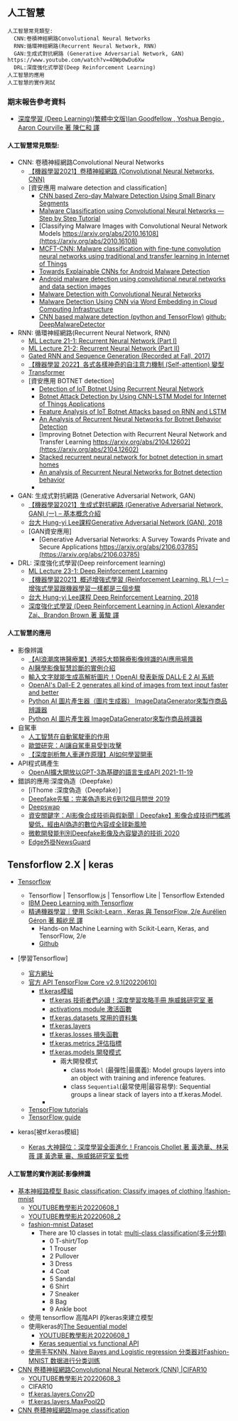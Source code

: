 ## 人工智慧
```
人工智慧常見類型:
  CNN:卷積神經網路Convolutional Neural Networks
  RNN:循環神經網路(Recurrent Neural Network, RNN)
  GAN:生成式對抗網路 (Generative Adversarial Network, GAN)  https://www.youtube.com/watch?v=4OWp0wDu6Xw
  DRL:深度強化式學習(Deep Reinforcement Learning)
人工智慧的應用
人工智慧的實作測試
```

### 期末報告參考資料
- [深度學習 (Deep Learning)(繁體中文版)Ian Goodfellow , Yoshua Bengio , Aaron Courville 著 陳仁和 譯](https://www.tenlong.com.tw/products/9789865021924?list_name=rd)

#### 人工智慧常見類型:
- CNN: 卷積神經網路Convolutional Neural Networks
  - [【機器學習2021】卷積神經網路 (Convolutional Neural Networks, CNN)](https://www.youtube.com/watch?v=OP5HcXJg2Aw) 
  - [資安應用 malware detection and classification]
    - [CNN based Zero-day Malware Detection Using Small Binary Segments](https://dfrws.org/wp-content/uploads/2021/01/2021_APAC_paper-cnn_based_zero-day_malware_detection_using_small_binary_segments.pdf)
    - [Malware Classification using Convolutional Neural Networks — Step by Step Tutorial](https://towardsdatascience.com/malware-classification-using-convolutional-neural-networks-step-by-step-tutorial-a3e8d97122f)
    - [Classifying Malware Images with Convolutional Neural Network Models https://arxiv.org/abs/2010.16108](https://arxiv.org/abs/2010.16108)
    - [MCFT-CNN: Malware classification with fine-tune convolution neural networks using traditional and transfer learning in Internet of Things](https://www.sciencedirect.com/science/article/pii/S0167739X21002247)
    - [Towards Explainable CNNs for Android Malware Detection](https://www.sciencedirect.com/science/article/pii/S1877050921007663)
    - [Android malware detection using convolutional neural networks and data section images](https://dl.acm.org/doi/10.1145/3264746.3264780)
    - [Malware Detection with Convolutional Neural Networks](https://www.youtube.com/watch?v=GQ0muLCHkgY)
    - [Malware Detection Using CNN via Word Embedding in Cloud Computing Infrastructure](https://www.hindawi.com/journals/sp/2021/8381550/)
    - [CNN based malware detection (python and TensorFlow)](https://medium.com/analytics-vidhya/cnn-based-malware-detection-python-and-tensorflow-717f8de84ee)  [github: DeepMalwareDetector](https://github.com/islem-esi/DeepMalwareDetector)
- RNN: 循環神經網路(Recurrent Neural Network, RNN)
  - [ML Lecture 21-1: Recurrent Neural Network (Part I)](https://www.youtube.com/watch?v=xCGidAeyS4M&list=RDCMUC2ggjtuuWvxrHHHiaDH1dlQ&index=2) 
  - [ML Lecture 21-2: Recurrent Neural Network (Part II)](https://www.youtube.com/watch?v=rTqmWlnwz_0&list=RDCMUC2ggjtuuWvxrHHHiaDH1dlQ&index=7)
  - [Gated RNN and Sequence Generation (Recorded at Fall, 2017)](https://www.youtube.com/watch?v=T8mGfIy9dWM&list=RDCMUC2ggjtuuWvxrHHHiaDH1dlQ&index=1)
  - [【機器學習 2022】各式各樣神奇的自注意力機制 (Self-attention) 變型](https://www.youtube.com/watch?v=yHoAq1IT_og) 
  - [Transformer](https://www.youtube.com/watch?v=ugWDIIOHtPA&list=RDCMUC2ggjtuuWvxrHHHiaDH1dlQ&index=3)
  - [資安應用 BOTNET detection]
    - [Detection of IoT Botnet Using Recurrent Neural Network](https://link.springer.com/chapter/10.1007/978-981-16-7610-9_63) 
    - [Botnet Attack Detection by Using CNN-LSTM Model for Internet of Things Applications](https://www.hindawi.com/journals/scn/2021/3806459/)
    - [Feature Analysis of IoT Botnet Attacks based on RNN and LSTM](https://www.ijettjournal.org/Volume-68/Issue-4/IJETT-V68I4P208S.pdf)
    - [An Analysis of Recurrent Neural Networks for Botnet Behavior Detection](https://www.researchgate.net/publication/304326248_An_Analysis_of_Recurrent_Neural_Networks_for_Botnet_Behavior_Detection)
    - [Improving Botnet Detection with Recurrent Neural Network and Transfer Learning  https://arxiv.org/abs/2104.12602](https://arxiv.org/abs/2104.12602)
    - [Stacked recurrent neural network for botnet detection in smart homes](https://www.researchgate.net/publication/304326248_An_Analysis_of_Recurrent_Neural_Networks_for_Botnet_Behavior_Detection)
    - [An analysis of Recurrent Neural Networks for Botnet detection behavior](https://ieeexplore.ieee.org/document/7585247)
    - []()
- GAN: 生成式對抗網路 (Generative Adversarial Network, GAN)  
  - [【機器學習2021】生成式對抗網路 (Generative Adversarial Network, GAN) (一) – 基本概念介紹](https://www.youtube.com/watch?v=4OWp0wDu6Xw)
  - [台大 Hung-yi Lee課程Generative Adversarial Network (GAN), 2018](https://www.youtube.com/playlist?list=PLJV_el3uVTsMq6JEFPW35BCiOQTsoqwNw)
  - [GAN資安應用]
    - [Generative Adversarial Networks: A Survey Towards Private and Secure Applications  https://arxiv.org/abs/2106.03785](https://arxiv.org/abs/2106.03785) 
- DRL: 深度強化式學習(Deep reinforcement learning)
  - [ML Lecture 23-1: Deep Reinforcement Learning](https://www.youtube.com/watch?v=W8XF3ME8G2I)
  - [【機器學習2021】概述增強式學習 (Reinforcement Learning, RL) (一) – 增強式學習跟機器學習一樣都是三個步驟](https://www.youtube.com/watch?v=XWukX-ayIrs)
  - [台大 Hung-yi Lee課程 Deep Reinforcement Learning, 2018](https://www.youtube.com/playlist?list=PLJV_el3uVTsODxQFgzMzPLa16h6B8kWM_) 
  - [深度強化式學習 (Deep Reinforcement Learning in Action)  Alexander Zai、Brandon Brown 著 黃駿 譯](https://www.tenlong.com.tw/products/9789863126522?list_name=rd)

#### 人工智慧的應用
- 影像辨識
  - [【AI浪潮席捲醫療業】透視5大類醫療影像辨識的AI應用場景](https://www.ithome.com.tw/news/129973) 
  - [AI醫學影像智慧診斷的實例介紹](http://www3.stat.sinica.edu.tw/camp2022/files/%E7%9B%A7%E9%B4%BB%E8%88%88.pdf)
  - [輸入文字就能生成高解析圖片！OpenAI 發表新版 DALL·E 2 AI 系統](https://technews.tw/2022/04/10/openai-dall%C2%B7e-2/)
  - [OpenAI's Dall-E 2 generates all kind of images from text input faster and better](https://www.techspot.com/news/94091-new-dall-e-program-openai-generates-images-text.html)
  - [Python AI 圖片產生器（圖片生成器） ImageDataGenerator來製作商品辨識器](https://youyouyou.pixnet.net/blog/post/121346488-python-ai-%E5%BD%B1%E5%83%8F%E7%94%9F%E6%88%90%E5%99%A8-imagedatagenerator%E4%BE%86%E8%A3%BD%E4%BD%9C%E5%95%86%E5%93%81)
  - [Python AI 圖片產生器 ImageDataGenerator來製作商品辨識器](https://www.youtube.com/watch?v=HJ7KiakBYLo)
- 自駕車
  - [人工智慧在自動駕駛車的作用](https://www.eettaiwan.com/20201012ta31-role-of-ai-in-autonomous-vehicles/) 
  - [歐盟研究：AI讓自駕車易受到攻擊](https://www.ithome.com.tw/news/142876)
  - [【深度剖析無人車運作原理】AI如何學習開車](https://www.ithome.com.tw/news/125895)
- API程式碼產生
  - [OpenAI擴大開放以GPT-3為基礎的語言生成API 2021-11-19](https://www.ithome.com.tw/news/147932) 
- 錯誤的應用:深度偽造（Deepfake）
  - [iThome :深度偽造（Deepfake）]
  - [Deepfake先驅：完美偽造影片6到12個月問世 2019](https://www.ithome.com.tw/news/133206) 
  - [Deepswap](https://www.deepswap.ai/?utm_source=google-sem&cp_id=16957148790&gclid=CjwKCAjwtIaVBhBkEiwAsr7-c1Gfw35jLMOlQEMOiQuAWQtP1b4Xm9OWC1MWm_uSsgy9Rv6nXUzC-hoCMRkQAvD_BwE)
  - [資安關鍵字：AI影像合成技術與假新聞｜Deepfake】影像合成技術門檻將變低，經由AI偽造的數位內容成全球新風險](https://www.ithome.com.tw/news/139454) 
  - [微軟開發能判別Deepfake影像及內容變造的技術 2020](https://www.ithome.com.tw/news/139740)
  - [Edge外掛NewsGuard]()

## Tensforflow 2.X | keras
- [Tensorflow](https://www.tensorflow.org/)
  - Tensorflow | Tensorflow.js | Tensorflow Lite | Tensorflow Extended
  - [IBM  Deep Learning with Tensorflow](https://www.edx.org/course/deep-learning-with-tensorflow?index=product&queryID=82e39919fc094743255d64cbc7493a49&position=1)
  - [精通機器學習｜使用 Scikit-Learn , Keras 與 TensorFlow, 2/e  Aurélien Géron 著 賴屹民 譯](https://www.tenlong.com.tw/products/9789865024345?list_name=srh)
    - Hands-on Machine Learning with Scikit-Learn, Keras, and TensorFlow, 2/e 
    - [Github](https://github.com/ageron/handson-ml2)

- [學習Tensorflow]
  - [官方網址](https://www.tensorflow.org/overview)
  - [官方 API TensorFlow Core v2.9.1(20220610)](https://www.tensorflow.org/api_docs/python/tf)
    - [tf.keras模組](https://www.tensorflow.org/api_docs/python/tf/keras) 
      - [tf.keras 技術者們必讀！深度學習攻略手冊 施威銘研究室 著](https://www.tenlong.com.tw/products/9789863126034?list_name=srh) 
      - [activations module 激活函數](https://www.tensorflow.org/api_docs/python/tf/keras/activations)
      - [tf.keras.datasets 常用的資料集](https://www.tensorflow.org/api_docs/python/tf/keras/datasets)
      - [tf.keras.layers ](https://www.tensorflow.org/api_docs/python/tf/keras/layers)
      - [tf.keras.losses 損失函數](https://www.tensorflow.org/api_docs/python/tf/keras/losses)
      - [tf.keras.metrics 評估指標](https://www.tensorflow.org/api_docs/python/tf/keras)
      - [tf.keras.models 開發模式](https://www.tensorflow.org/api_docs/python/tf/keras/models)
        - 兩大開發模式
          - class `Model` (最彈性|最廣義): Model groups layers into an object with training and inference features.
          - class `Sequential`(最常使用|最容易學): Sequential groups a linear stack of layers into a tf.keras.Model.
      - 
  - [TensorFlow tutorials](https://www.tensorflow.org/tutorials)
  - [TensorFlow guide](https://www.tensorflow.org/guide)
- keras[被tf.keras模組]
  - [Keras 大神歸位：深度學習全面進化！François Chollet 著 黃逸華、林采薇 譯 黃逸華 審、施威銘研究室 監修](https://www.tenlong.com.tw/products/9789863127017?list_name=lv) 

#### 人工智慧的實作測試:影像辨識
- [基本神經路模型 Basic classification: Classify images of clothing |fashion-mnist ](https://www.tensorflow.org/tutorials/keras/classification)
  - [YOUTUBE教學影片20220608_1](https://youtu.be/HjjxdIB8kbo) 
  - [YOUTUBE教學影片20220608_2](https://youtu.be/am5PU2tqBec)
  - [fashion-mnist Dataset](https://github.com/zalandoresearch/fashion-mnist)
    - There are 10 classes in total:   [multi-class classification(多元分類)](https://en.wikipedia.org/wiki/Multiclass_classification)
      - 0 T-shirt/Top
      - 1 Trouser
      - 2 Pullover
      - 3 Dress
      - 4 Coat
      - 5 Sandal
      - 6 Shirt
      - 7 Sneaker
      - 8 Bag
      - 9 Ankle boot 
  - 使用 tensorflow 高階API 的keras來建立模型 
  - 使用keras的[The Sequential model](https://www.tensorflow.org/guide/keras/sequential_model) 
    - [YOUTUBE教學影片20220608_1](https://youtu.be/HjjxdIB8kbo)  
    - [Keras sequential vs functional API](https://www.youtube.com/watch?v=EvGS3VAsG4Y) 
  - [使用手写KNN, Naive Bayes and Logistic regression 分类器对Fashion-MNIST 数据进行分类训练](http://blog.17baishi.com/5072/) 
- [CNN 卷積神經網路Convolutional Neural Network (CNN)  |CIFAR10](https://www.tensorflow.org/tutorials/images/cnn)
  - [YOUTUBE教學影片20220608_3](https://youtu.be/B98J1JaRS1Y)  
  - CIFAR10
  - [tf.keras.layers.Conv2D](https://www.tensorflow.org/api_docs/python/tf/keras/layers/Conv2D)
  - [tf.keras.layers.MaxPool2D](https://www.tensorflow.org/api_docs/python/tf/keras/layers/MaxPool2D)
- [CNN 卷積神經網路Image classification](https://www.tensorflow.org/tutorials/images/classification)
